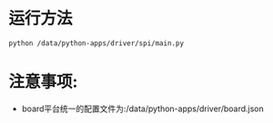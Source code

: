 # 运行方法
`python /data/python-apps/driver/spi/main.py`

# 注意事项:
* board平台统一的配置文件为:/data/python-apps/driver/board.json
